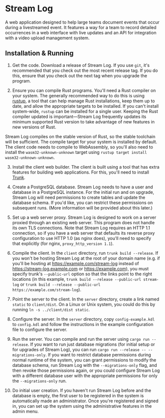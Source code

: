 # Stream Log
A web application designed to help large teams document events that occur during a livestreamed event. It features a way
for a team to record detailed occurrences in a web interface with live updates and an API for integration with a video
upload management system.

## Installation & Running
1. Get the code.
Download a release of Stream Log. If you use `git`, it's recommended that you check out the most recent release tag. If
you do this, ensure that you check out the next tag when you upgrade the program.

2. Ensure you can compile Rust programs.
You'll need a Rust compiler on your system. The generally recommended way to do this is using
[rustup](https://www.rust-lang.org/tools/install), a tool that can help manage Rust installations, keep them up to date,
and allow the appropriate targets to be installed. If you can't install system-wide, `rustup` can be installed for a
single user. Keeping the Rust compiler updated is important—Stream Log frequently updates its minimum supported Rust
version to take advantage of new features in new versions of Rust.

Stream Log compiles on the stable version of Rust, so the stable toolchain will be sufficient. The compile target for
your system is installed by default. The client code needs to compile to WebAssembly, so you'll also need to install the
`wasm32-unknown-unknown` target using `rustup target install wasm32-unknown-unknown`.

3. Install the client web builder.
The client is built using a tool that has extra features for building web applications. For this, you'll need to install
[Trunk](https://trunkrs.dev).

4. Create a PostgreSQL database.
Stream Log needs to have a user and database in a PostgreSQL instance. For the initial run and on upgrade, Stream Log
will need permissions to create tables and update the database schema. If you'd like, you can restrict these permissions
on subsequent runs. (More information will be provided about this later.)

5. Set up a web server proxy.
Stream Log is designed to work on a server proxied through an existing web server. This program does not handle its own
TLS connections. Note that Stream Log requires an HTTP 1.1 connection, so if you have a web server that defaults its
reverse proxy configuration to use HTTP 1.0 (as nginx does), you'll need to specify that explicitly (for nginx,
`proxy_http_version 1.1`).

6. Compile the client.
In the `client` directory, run `trunk build --release`. If you won't be hosting Stream Log at the root of your domain
name (e.g. if you'll be hosting at https://example.com/stream-log instead of https://stream-log.example.com or
https://example.com), you must specify trunk's `--public-url` option so that the links point to the right locations (in
this example, `trunk build --release --public-url stream-log` or
`trunk build --release --public-url https://example.com/stream-log`).

7. Point the server to the client.
In the `server` directory, create a link named `static` to `client/dist`. On a Linux or Unix system, you could do this
by running `ln -s ../client/dist static`.

8. Configure the server.
In the `server` directory, copy `config-example.kdl` to `config.kdl` and follow the instructions in the example
configuration file to configure the server.

9. Run the server.
You can compile and run the server using `cargo run --release`. If you want to run just database migrations (for initial
setup or for upgrades of Stream Log), you can run `cargo run --release -- --migrations-only`. If you want to restrict
database permissions during normal runtime of the system, you can grant permissions to modify the database schema, run
Stream Log with the `--migrations-only` flag, and then revoke those permissions again, or you could configure Stream Log
with a different database user with the appropriate permissions for only the `--migrations-only` run.

10. Do initial user creation.
If you haven't run Stream Log before and the database is empty, the first user to be registered in the system is
automatically made an administrator. Once you're registered and signed in, you can set up the system using the
administrative features in the admin menu.